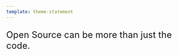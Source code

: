 ```yaml
---
template: theme-statement
---
```


<style>
  p {
    font-size: 1.5rem;
    padding-bottom: 20%;
  }
</style>

Open Source can be more than just the code.
